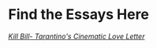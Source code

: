 # Find the Essays Here

*[Kill Bill- Tarantino's Cinematic Love Letter](https://gist.github.com/heyygarvit/3f4b92a0a7634ce9816963e48a1fe786)*
